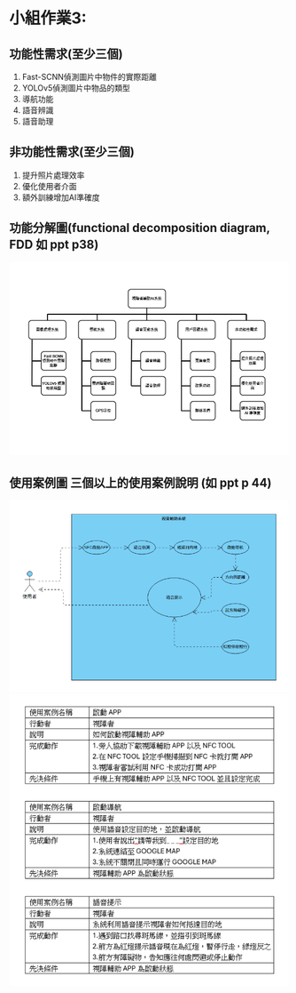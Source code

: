 # 小組作業3:

## 功能性需求(至少三個)
1. Fast-SCNN偵測圖片中物件的實際距離
2. YOLOv5偵測圖片中物品的類型
3. 導航功能
4. 語音辨識
5. 語音助理

## 非功能性需求(至少三個)
1. 提升照片處理效率
2. 優化使用者介面
3. 額外訓練增加AI準確度

## 功能分解圖(functional decomposition diagram, FDD 如 ppt p38)
![功能分解圖](images/功能分解圖.png)

## 使用案例圖 三個以上的使用案例說明 (如 ppt p 44)
![使用案例圖](images/使用案例圖.PNG)
![使用案例說明](images/使用案例說明.PNG)
